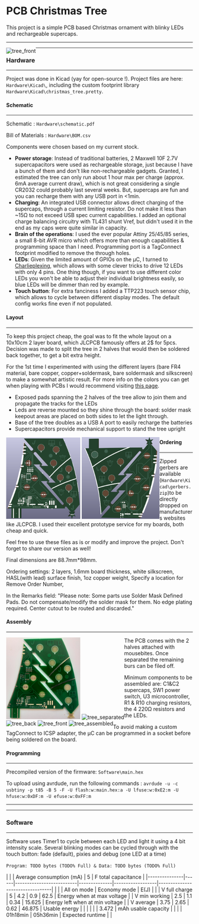 # PCB Christmas Tree
This project is a simple PCB based Christmas ornament with blinky LEDs and rechargeable supercaps.

---

<div style="float:left;"> 
    <img src="img/tree_front.jpg" width="400" alt="tree_front" text-align: center/>
</div> 

---   

### Hardware

---

Project was done in Kicad (yay for open-source !). Project files are here: ```Hardware\Kicad\```, including the custom footprint library ```Hardware\Kicad\christmas_tree.pretty```.


#### Schematic

---

Schematic : ```Hardware\schematic.pdf```

Bill of Materials : ```Hardware\BOM.csv```

Components were chosen based on my current stock. 
* **Power storage**: Instead of traditional batteries, 2 Maxwell 10F 2.7V supercapacitors were used as rechargeable storage, just because I have a bunch of them and don't like non-rechargeable gadgets. Granted, I estimated the tree can only run about 1 hour max per charge (approx. 6mA average current draw), which is not great considering a single CR2032 could probably last several weeks. But, supercaps are fun and you can recharge them with any USB port in <1min.
* **Charging**: An integrated USB connector allows direct charging of the supercaps, through a current limiting resistor. Do not make it less than ~15Ω to not exceed USB spec current capabilities. I added an optional charge balancing circuitry with TL431 shunt Vref, but didn't used it in the end as my caps were quite similar in capacity.
* **Brain of the operations**: I used the ever popular Attiny 25/45/85 series, a small 8-bit AVR micro which offers more than enough capabilities & programming space than I need. Programming port is a TagConnect footprint modified to remove the through holes.
* **LEDs**: Given the limited amount of GPIOs on the µC, I turned to [Charlieplexing](https://en.wikipedia.org/wiki/Charlieplexing), which allows with some clever tricks to drive 12 LEDs with only 4 pins. One thing though, if you want to use different color LEDs you won't be able to adjust their individual brightness easily, so blue LEDs will be dimmer than red by example.
* **Touch button**: For extra fanciness I added a TTP223 touch sensor chip, which allows to cycle between different display modes. The default config works fine even if not populated.


#### Layout

---

To keep this project cheap, the goal was to fit the whole layout on a 10x10cm 2 layer board, which JLCPCB famously offers at 2$ for 5pcs. Decision was made to split the tree in 2 halves that would then be soldered back together, to get a bit extra height. 

For the 1st time I experimented with using the different layers (bare FR4 material, bare copper, copper+soldermask, bare soldermask and silkscreen) to make a somewhat artistic result. For more info on the colors you can get when playing with PCBs I would recommend visiting [this page](https://github.com/Hanqaqa/PCB_Color_Palette).

- Exposed pads spanning the 2 halves of the tree allow to join them and propagate the tracks for the LEDs
- Leds are reverse mounted so they shine through the board: solder mask keepout areas are placed on both sides to let the light through.
- Base of the tree doubles as a USB A port to easily recharge the batteries
- Supercapacitors provide mechanical support to stand the tree upright

<div style="float:left;"> 
    <img src="img/3Dview_front.png" width="200" alt="PCB 3D view front" text-align: left/>
    <img src="img/3Dview_back.png" width="210" alt="PCB 3D view back" text-align: right/>
</div> 


#### Ordering

---

Zipped gerbers are available (```Hardware\Kicad\gerbers.zip```)to be directly dropped on manufacturers websites like JLCPCB. I used their excellent prototype service for my boards, both cheap and quick.

Feel free to use these files as is or modify and improve the project. Don't forget to share our version as well!

Final dimensions are 88.7mm*98mm.

Ordering settings: 2 layers, 1.6mm board thickness, white silkscreen, HASL(with lead) surface finish, 1oz copper weight, Specify a location for Remove Order Number,

In the Remarks field: "Please note: Some parts use Solder Mask Defined Pads. Do not compensate/modify the solder mask for them. No edge plating required. Center cutout to be routed and discarded."

#### Assembly

---

<div style="float:left;"> 
    <img src="img/tree_panel.jpg" width="200" alt="tree_panel" text-align: left/>
    <img src="img/tree_separated.jpg" width="287" alt="tree_separated" text-align: right/>
</div> 
The PCB comes with the 2 halves attached with mousebites. Once separated the remaining burs can be filed off.
<div style="float:left;"> 
    <img src="img/tree_back.jpg" width="200" alt="tree_back" text-align: left/>
    <img src="img/tree_front.jpg" width="197" alt="tree_front" text-align: center/>
    <img src="img/tree_assembled.jpg" width="204" alt="tree_assembled" text-align: right/>
</div> 

Minimum components to be assembled are: C1&C2 supercaps, SW1 power switch, U3 microcontroller, R1 & R10 charging resistors, the 4 220Ω resistors and the LEDs.

To avoid making a custom TagConnect to ICSP adapter, the µC can be programmed in a socket before being soldered on the board.


#### Programming

---

Precompiled version of the firmware: ```Software\main.hex```

To upload using avrdude, run the following commands : `avrdude -u -c usbtiny -p t85 -B 5 -F -U flash:w:main.hex:a -U lfuse:w:0xE2:m -U hfuse:w:0xDF:m -U efuse:w:0xFF:m`

---
---

### Software

---

Software uses Timer1 to cycle between each LED and light it using a 4 bit intensity scale. Several blinking modes can be cycled through with the touch button: fade (default), pixies and debug (one LED at a time)

```Program: TODO bytes (TODO% Full) & Data: TODO bytes (TODO% Full)```


|               |      | Average consumption (mA)                | 5                | F total capacitance             |
|---------------|------|--------------------------|--------------|------------------|---------------------------------|
|               |      | All on mode              | Economy mode | E(J)             |                                 |
| V full charge | 5    | 4.2                      | 0.9          | 62.5             | Energy when at max voltage      |
| V min working | 2.5  | 1.1                      | 0.34         | 15.625           | Energy left when at min voltage |
| V average     | 3.75 | 2.65                     | 0.62         | 46.875           | Usable energy                   |
|               |      |                          |              | 3.472            | mAh usable capacity             |
|               |      | 01h18min                 | 05h36min     | Expected runtime |                                 |

